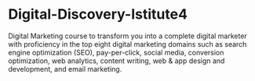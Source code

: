 # Digital-Discovery-Istitute4
Digital Marketing course to transform you into a complete digital marketer with proficiency in the top eight digital marketing domains such as search engine optimization (SEO), pay-per-click, social media, conversion optimization, web analytics, content writing, web &amp; app design and development, and email marketing. 
